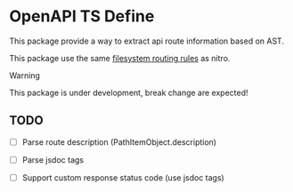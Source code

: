# OpenAPI TS Define

This package provide a way to extract api route information based on AST.

This package use the same [filesystem routing rules][nitro-routing-system] as nitro.

> [!WARNING]
> This package is under development, break change are expected!

## TODO

- [ ] Parse route description (PathItemObject.description)
- [ ] Parse jsdoc tags
- [ ] Support custom response status code (use jsdoc tags)


[nitro-routing-system]: https://nitro.unjs.io/guide/routing#filesystem-routing
